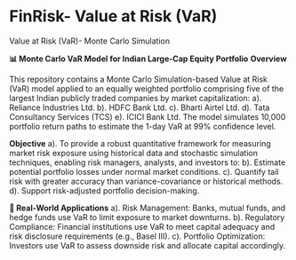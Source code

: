 # FinRisk- Value at Risk (VaR)
Value at Risk (VaR)- Monte Carlo Simulation

**📊 Monte Carlo VaR Model for Indian Large-Cap Equity Portfolio**
**Overview**

This repository contains a Monte Carlo Simulation-based Value at Risk (VaR) model applied to an equally weighted portfolio comprising five of the largest Indian publicly traded companies by market capitalization:
a). Reliance Industries Ltd.
b). HDFC Bank Ltd.
c). Bharti Airtel Ltd.
d). Tata Consultancy Services (TCS)
e). ICICI Bank Ltd.
The model simulates 10,000 portfolio return paths to estimate the 1-day VaR at 99% confidence level.

**Objective**
a). To provide a robust quantitative framework for measuring market risk exposure using historical data and stochastic simulation techniques, enabling risk managers, analysts, and investors to:
b). Estimate potential portfolio losses under normal market conditions.
c). Quantify tail risk with greater accuracy than variance-covariance or historical methods.
d). Support risk-adjusted portfolio decision-making.

**💼 Real-World Applications**
a). Risk Management: Banks, mutual funds, and hedge funds use VaR to limit exposure to market downturns.
b). Regulatory Compliance: Financial institutions use VaR to meet capital adequacy and risk disclosure requirements (e.g., Basel III).
c). Portfolio Optimization: Investors use VaR to assess downside risk and allocate capital accordingly.

